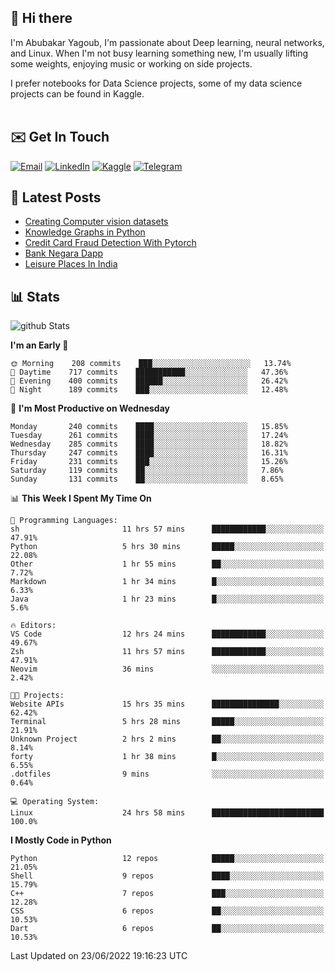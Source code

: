 ## 👋 Hi there

I'm Abubakar Yagoub, I'm passionate about Deep learning, neural networks, and
Linux. When I'm not busy learning something new, I'm usually lifting some
weights, enjoying music or working on side projects.

I prefer notebooks for Data Science projects, some of my data science projects
can be found in Kaggle. <br> <br>

## ✉️ Get In Touch

[![Email](https://img.shields.io/badge/Email-f1f1f1?style=for-the-badge&logo=gmail&logoColor=0f111a)](mailto:hi@blacksuan19.dev)
[![LinkedIn](https://img.shields.io/badge/LinkedIn-0077B5?style=for-the-badge&logo=linkedin&logoColor=white)](https://www.linkedin.com/in/blacksuan19/)
[![Kaggle](https://img.shields.io/badge/Kaggle-5acfff?style=for-the-badge&logo=kaggle&logoColor=white)](http://kaggle.com/abubakaryagob/)
[![Telegram](https://img.shields.io/badge/Telegram-2CA5E0?style=for-the-badge&logo=telegram&logoColor=white)](https://t.me/blacksuan19)

## 📩 Latest Posts

<!-- BLOG-POST-LIST:START -->
- [Creating Computer vision datasets](http://blacksuan19.dev/blog/creating-datasets/)
- [Knowledge Graphs in Python](http://blacksuan19.dev/projects/Knowledge_Graphs/)
- [Credit Card Fraud Detection With Pytorch](http://blacksuan19.dev/projects/credit-card-fraud-detection-with-pytorch/)
- [Bank Negara Dapp](http://blacksuan19.dev/projects/bank-negara/)
- [Leisure Places In India](http://blacksuan19.dev/projects/leisure-places-in-india/)
<!-- BLOG-POST-LIST:END -->

## 📊 Stats

![github Stats](https://github-readme-stats.vercel.app/api?username=blacksuan19&theme=github_dark&show_icons=true&count_private=true&custom_title=Github%20Stats&hide_border=true)

<!--START_SECTION:waka-->
**I'm an Early 🐤** 

```text
🌞 Morning    208 commits    ███░░░░░░░░░░░░░░░░░░░░░░   13.74% 
🌆 Daytime    717 commits    ███████████░░░░░░░░░░░░░░   47.36% 
🌃 Evening    400 commits    ██████░░░░░░░░░░░░░░░░░░░   26.42% 
🌙 Night      189 commits    ███░░░░░░░░░░░░░░░░░░░░░░   12.48%

```
📅 **I'm Most Productive on Wednesday** 

```text
Monday       240 commits    ████░░░░░░░░░░░░░░░░░░░░░   15.85% 
Tuesday      261 commits    ████░░░░░░░░░░░░░░░░░░░░░   17.24% 
Wednesday    285 commits    ████░░░░░░░░░░░░░░░░░░░░░   18.82% 
Thursday     247 commits    ████░░░░░░░░░░░░░░░░░░░░░   16.31% 
Friday       231 commits    ███░░░░░░░░░░░░░░░░░░░░░░   15.26% 
Saturday     119 commits    ██░░░░░░░░░░░░░░░░░░░░░░░   7.86% 
Sunday       131 commits    ██░░░░░░░░░░░░░░░░░░░░░░░   8.65%

```


📊 **This Week I Spent My Time On** 

```text
💬 Programming Languages: 
sh                       11 hrs 57 mins      ████████████░░░░░░░░░░░░░   47.91% 
Python                   5 hrs 30 mins       █████░░░░░░░░░░░░░░░░░░░░   22.08% 
Other                    1 hr 55 mins        ██░░░░░░░░░░░░░░░░░░░░░░░   7.72% 
Markdown                 1 hr 34 mins        █░░░░░░░░░░░░░░░░░░░░░░░░   6.33% 
Java                     1 hr 23 mins        █░░░░░░░░░░░░░░░░░░░░░░░░   5.6%

🔥 Editors: 
VS Code                  12 hrs 24 mins      ████████████░░░░░░░░░░░░░   49.67% 
Zsh                      11 hrs 57 mins      ████████████░░░░░░░░░░░░░   47.91% 
Neovim                   36 mins             ░░░░░░░░░░░░░░░░░░░░░░░░░   2.42%

🐱‍💻 Projects: 
Website APIs             15 hrs 35 mins      ███████████████░░░░░░░░░░   62.42% 
Terminal                 5 hrs 28 mins       █████░░░░░░░░░░░░░░░░░░░░   21.91% 
Unknown Project          2 hrs 2 mins        ██░░░░░░░░░░░░░░░░░░░░░░░   8.14% 
forty                    1 hr 38 mins        █░░░░░░░░░░░░░░░░░░░░░░░░   6.55% 
.dotfiles                9 mins              ░░░░░░░░░░░░░░░░░░░░░░░░░   0.64%

💻 Operating System: 
Linux                    24 hrs 58 mins      █████████████████████████   100.0%

```

**I Mostly Code in Python** 

```text
Python                   12 repos            █████░░░░░░░░░░░░░░░░░░░░   21.05% 
Shell                    9 repos             ████░░░░░░░░░░░░░░░░░░░░░   15.79% 
C++                      7 repos             ███░░░░░░░░░░░░░░░░░░░░░░   12.28% 
CSS                      6 repos             ██░░░░░░░░░░░░░░░░░░░░░░░   10.53% 
Dart                     6 repos             ██░░░░░░░░░░░░░░░░░░░░░░░   10.53%

```



 Last Updated on 23/06/2022 19:16:23 UTC
<!--END_SECTION:waka-->
